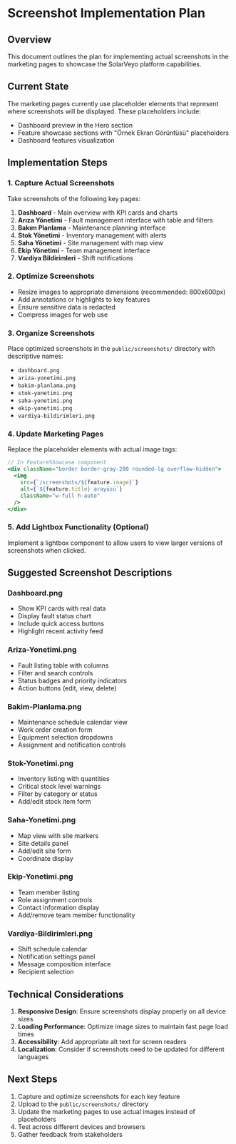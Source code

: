 # Screenshot Implementation Plan

## Overview
This document outlines the plan for implementing actual screenshots in the marketing pages to showcase the SolarVeyo platform capabilities.

## Current State
The marketing pages currently use placeholder elements that represent where screenshots will be displayed. These placeholders include:
- Dashboard preview in the Hero section
- Feature showcase sections with "Örnek Ekran Görüntüsü" placeholders
- Dashboard features visualization

## Implementation Steps

### 1. Capture Actual Screenshots
Take screenshots of the following key pages:
1. **Dashboard** - Main overview with KPI cards and charts
2. **Arıza Yönetimi** - Fault management interface with table and filters
3. **Bakım Planlama** - Maintenance planning interface
4. **Stok Yönetimi** - Inventory management with alerts
5. **Saha Yönetimi** - Site management with map view
6. **Ekip Yönetimi** - Team management interface
7. **Vardiya Bildirimleri** - Shift notifications

### 2. Optimize Screenshots
- Resize images to appropriate dimensions (recommended: 800x600px)
- Add annotations or highlights to key features
- Ensure sensitive data is redacted
- Compress images for web use

### 3. Organize Screenshots
Place optimized screenshots in the `public/screenshots/` directory with descriptive names:
- `dashboard.png`
- `ariza-yonetimi.png`
- `bakim-planlama.png`
- `stok-yonetimi.png`
- `saha-yonetimi.png`
- `ekip-yonetimi.png`
- `vardiya-bildirimleri.png`

### 4. Update Marketing Pages
Replace the placeholder elements with actual image tags:

```jsx
// In FeatureShowcase component
<div className="border border-gray-200 rounded-lg overflow-hidden">
  <img 
    src={`/screenshots/${feature.image}`} 
    alt={`${feature.title} arayüzü`} 
    className="w-full h-auto"
  />
</div>
```

### 5. Add Lightbox Functionality (Optional)
Implement a lightbox component to allow users to view larger versions of screenshots when clicked.

## Suggested Screenshot Descriptions

### Dashboard.png
- Show KPI cards with real data
- Display fault status chart
- Include quick access buttons
- Highlight recent activity feed

### Ariza-Yonetimi.png
- Fault listing table with columns
- Filter and search controls
- Status badges and priority indicators
- Action buttons (edit, view, delete)

### Bakim-Planlama.png
- Maintenance schedule calendar view
- Work order creation form
- Equipment selection dropdowns
- Assignment and notification controls

### Stok-Yonetimi.png
- Inventory listing with quantities
- Critical stock level warnings
- Filter by category or status
- Add/edit stock item form

### Saha-Yonetimi.png
- Map view with site markers
- Site details panel
- Add/edit site form
- Coordinate display

### Ekip-Yonetimi.png
- Team member listing
- Role assignment controls
- Contact information display
- Add/remove team member functionality

### Vardiya-Bildirimleri.png
- Shift schedule calendar
- Notification settings panel
- Message composition interface
- Recipient selection

## Technical Considerations

1. **Responsive Design**: Ensure screenshots display properly on all device sizes
2. **Loading Performance**: Optimize image sizes to maintain fast page load times
3. **Accessibility**: Add appropriate alt text for screen readers
4. **Localization**: Consider if screenshots need to be updated for different languages

## Next Steps

1. Capture and optimize screenshots for each key feature
2. Upload to the `public/screenshots/` directory
3. Update the marketing pages to use actual images instead of placeholders
4. Test across different devices and browsers
5. Gather feedback from stakeholders